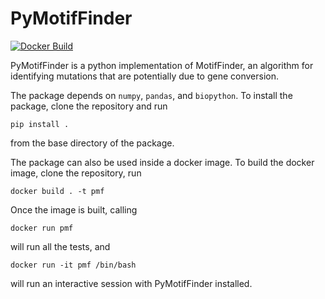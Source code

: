 # PyMotifFinder

[![Docker Build](https://img.shields.io/docker/build/jfukuyama/pymotiffinder.svg)](https://hub.docker.com/r/jfukuyama/pymotiffinder/builds)

PyMotifFinder is a python implementation of MotifFinder, an algorithm for identifying mutations that are potentially due to gene conversion.

The package depends on `numpy`, `pandas`, and `biopython`.
To install the package, clone the repository and run
```
pip install .
```
from the base directory of the package.

The package can also be used inside a docker image.
To build the docker image, clone the repository, run
```
docker build . -t pmf
```
Once the image is built, calling
```
docker run pmf
```
will run all the tests, and
```
docker run -it pmf /bin/bash
```
will run an interactive session with PyMotifFinder installed.
